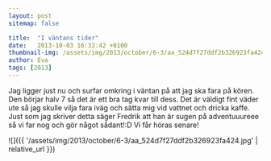 ```yaml
---
layout: post
sitemap: false

title:  "I väntans tider"
date:   2013-10-03 16:32:42 +0100
thumbnail-img: /assets/img/2013/october/6-3/aa_524d7f27ddf2b326923fa424.jpg
author: Eva
tags: [2013]
---
```


Jag ligger just nu och surfar omkring i väntan på att jag ska fara på kören. Den börjar halv 7 så det är ett bra tag kvar till dess. Det är väldigt fint väder ute så jag skulle vilja fara iväg och sätta mig vid vattnet och dricka kaffe. Just som jag skriver detta säger Fredrik att han är sugen på adventuuureee så vi far nog och gör något sådant!:D Vi får höras senare!

![]({{ '/assets/img/2013/october/6-3/aa_524d7f27ddf2b326923fa424.jpg'  | relative_url }})

